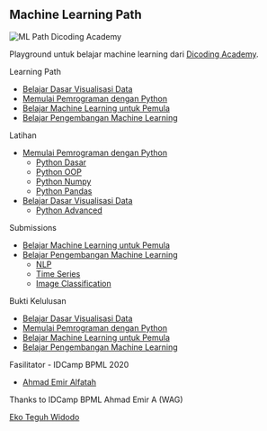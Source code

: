 ## Machine Learning Path

![ML Path Dicoding Academy](https://www12.lunapic.com/do-not-link-here-use-hosting-instead/159866755443301054?5294548519)

Playground untuk belajar machine learning dari [Dicoding Academy](https://www.dicoding.com/learningpaths/30).

Learning Path
- [Belajar Dasar Visualisasi Data](https://www.dicoding.com/academies/177)
- [Memulai Pemrograman dengan Python](https://www.dicoding.com/academies/86)
- [Belajar Machine Learning untuk Pemula](https://www.dicoding.com/academies/184)
- [Belajar Pengembangan Machine Learning](https://www.dicoding.com/academies/185)

Latihan
- [Memulai Pemrograman dengan Python](https://github.com/ekoteguhw/dicoding-ml/tree/master/02-pemrograman-python)
  - [Python Dasar](https://github.com/ekoteguhw/dicoding-ml/blob/master/02-pemrograman-python/01-python-dasar.ipynb)
  - [Python OOP](https://github.com/ekoteguhw/dicoding-ml/blob/master/02-pemrograman-python/02-python-oop.ipynb)
  - [Python Numpy](https://github.com/ekoteguhw/dicoding-ml/blob/master/02-pemrograman-python/03-python-numpy.ipynb)
  - [Python Pandas](https://github.com/ekoteguhw/dicoding-ml/blob/master/02-pemrograman-python/04-python-pandas.ipynb)
- [Belajar Dasar Visualisasi Data](https://github.com/ekoteguhw/dicoding-ml/tree/master/01-visualisasi-data)
  - [Python Advanced](https://github.com/ekoteguhw/dicoding-ml/blob/master/01-visualisasi-data/case-study.ipynb)

Submissions
- [Belajar Machine Learning untuk Pemula](https://nbviewer.jupyter.org/github/ekoteguhw/dicoding-ml/blob/master/03-ml-pemula/Submission%20Final%20-%20Image%20Classification.ipynb)
- [Belajar Pengembangan Machine Learning](https://github.com/ekoteguhw/dicoding-ml/tree/master/04-ml-intermediate)
  - [NLP](https://github.com/ekoteguhw/dicoding-ml/blob/master/04-ml-intermediate/Submission%2001%20-%20NLP.ipynb)
  - [Time Series](https://nbviewer.jupyter.org/github/ekoteguhw/dicoding-ml/blob/master/04-ml-intermediate/Submission%2002%20-%20Time%20Series.ipynb)
  - [Image Classification](https://github.com/ekoteguhw/dicoding-ml/blob/master/04-ml-intermediate/Submission%2003%20-%20Image%20Classification%20Model%20Deployment.ipynb)

Bukti Kelulusan
- [Belajar Dasar Visualisasi Data](https://www.dicoding.com/certificates/ON9ZOWG2YXG5)
- [Memulai Pemrograman dengan Python](https://www.dicoding.com/certificates/Y6RPNQMG9P2M)
- [Belajar Machine Learning untuk Pemula](https://www.dicoding.com/certificates/G1OP83962XQK)
- [Belajar Pengembangan Machine Learning](https://www.dicoding.com/certificates/2RVZKVV2EXD5)

Fasilitator - IDCamp BPML 2020
- [Ahmad Emir Alfatah](https://www.linkedin.com/in/aemiralfath/)


Thanks to IDCamp BPML Ahmad Emir A (WAG)

[Eko Teguh Widodo](https://www.linkedin.com/in/ekoteguhw/)
